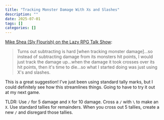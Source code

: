 ```yaml
---
title: "Tracking Monster Damage With Xs and Slashes"
description: ""
date: 2025-07-01
tags: []
categories: []
---
```


[Mike Shea (Sly Flourish) on the Lazy RPG Talk Show](https://youtu.be/Uf9eZdjbzUE&t=2168):

> Turns out subtracting is hard [when tracking monster damage]...so instead of subtracting damage from its monsters hit points, I would just track the damage up...when the damage it took crosses over its hit points, then it's time to die...so what I started doing was just using X's and slashes.

This is a great suggestion! I've just been using standard tally marks, but I could definitely see how this streamlines things. Going to have to try it out at my next game. 

TLDR: Use `/` for 5 damage and `X` for 10 damage. Cross a `/` with `\` to make an `X`. Use standard tallies for remainders. When you cross out 5 tallies, create a new `/` and disregard those tallies.